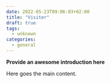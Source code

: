 ```yaml
---
date: 2022-05-23T09:06:03+02:00
title: "Visiter"
draft: true
tags:
  - unknown
categories:
  - general
---
```


**Provide an awesome introduction here**
<!--more-->

Here goes the main content.